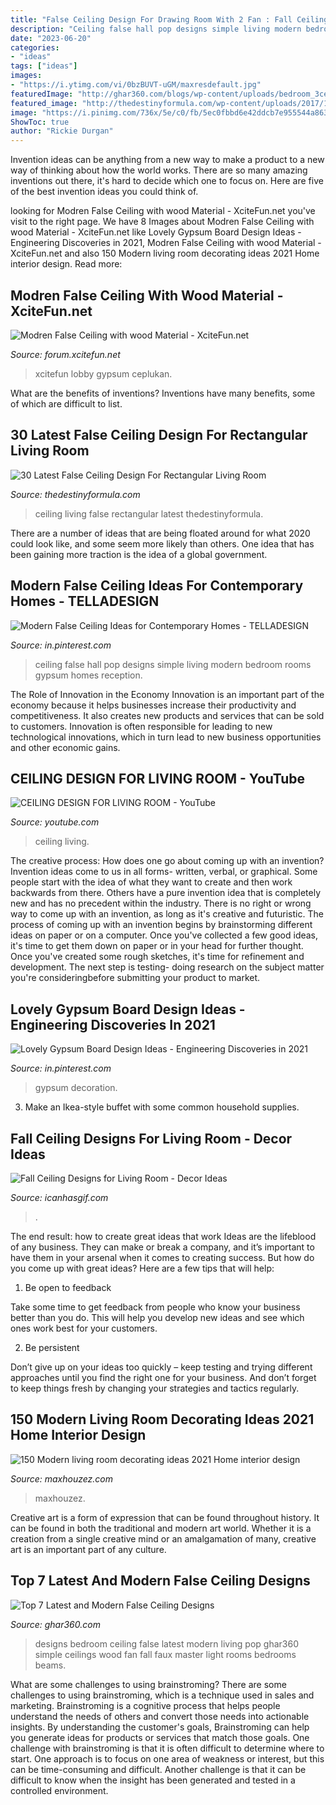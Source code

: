 ```yaml
---
title: "False Ceiling Design For Drawing Room With 2 Fan : Fall Ceiling Designs For Living Room"
description: "Ceiling false hall pop designs simple living modern bedroom rooms gypsum homes reception"
date: "2023-06-20"
categories:
- "ideas"
tags: ["ideas"]
images:
- "https://i.ytimg.com/vi/0bzBUVT-uGM/maxresdefault.jpg"
featuredImage: "http://ghar360.com/blogs/wp-content/uploads/bedroom_3ceiling-595x400.jpg"
featured_image: "http://thedestinyformula.com/wp-content/uploads/2017/11/27-1.jpg"
image: "https://i.pinimg.com/736x/5e/c0/fb/5ec0fbbd6e42ddcb7e955544a8638093.jpg"
ShowToc: true
author: "Rickie Durgan"
---
```



Invention ideas can be anything from a new way to make a product to a new way of thinking about how the world works. There are so many amazing inventions out there, it's hard to decide which one to focus on. Here are five of the best invention ideas you could think of.

	

		
looking for Modren False Ceiling with wood Material - XciteFun.net you've visit to the right page. We have 8 Images about Modren False Ceiling with wood Material - XciteFun.net like Lovely Gypsum Board Design Ideas - Engineering Discoveries in 2021, Modren False Ceiling with wood Material - XciteFun.net and also 150 Modern living room decorating ideas 2021 Home interior design. Read more:
		
    
## Modren False Ceiling With Wood Material - XciteFun.net

<img loading=lazy src="https://img.xcitefun.net/users/2012/05/294405,xcitefun-modern-false-ceiling-designs-living-room.jpg" onerror="this.onerror=null;this.src='https://tse4.mm.bing.net/th?id=OIP.3hFjJ8IUKfLi44adikTrLAHaFj&amp;pid=15.1';" alt="Modren False Ceiling with wood Material - XciteFun.net">

_Source: forum.xcitefun.net_

>xcitefun lobby gypsum ceplukan. 

	

What are the benefits of inventions?
Inventions have many benefits, some of which are difficult to list.

    
## 30 Latest False Ceiling Design For Rectangular Living Room

<img loading=lazy src="http://thedestinyformula.com/wp-content/uploads/2017/11/27-1.jpg" onerror="this.onerror=null;this.src='https://tse1.mm.bing.net/th?id=OIP.Lo3xFYCn0VtDm3nuXvoqNQHaGH&amp;pid=15.1';" alt="30 Latest False Ceiling Design For Rectangular Living Room">

_Source: thedestinyformula.com_

>ceiling living false rectangular latest thedestinyformula. 

	

There are a number of ideas that are being floated around for what 2020 could look like, and some seem more likely than others. One idea that has been gaining more traction is the idea of a global government.

    
## Modern False Ceiling Ideas For Contemporary Homes - TELLADESIGN

<img loading=lazy src="https://i.pinimg.com/736x/5e/c0/fb/5ec0fbbd6e42ddcb7e955544a8638093.jpg" onerror="this.onerror=null;this.src='https://tse4.mm.bing.net/th?id=OIP.VnDQPwogvnK3tU1d89QhGwHaF7&amp;pid=15.1';" alt="Modern False Ceiling Ideas for Contemporary Homes - TELLADESIGN">

_Source: in.pinterest.com_

>ceiling false hall pop designs simple living modern bedroom rooms gypsum homes reception. 

	

The Role of Innovation in the Economy
Innovation is an important part of the economy because it helps businesses increase their productivity and competitiveness. It also creates new products and services that can be sold to customers. Innovation is often responsible for leading to new technological innovations, which in turn lead to new business opportunities and other economic gains.

    
## CEILING DESIGN FOR LIVING ROOM - YouTube

<img loading=lazy src="https://i.ytimg.com/vi/0bzBUVT-uGM/maxresdefault.jpg" onerror="this.onerror=null;this.src='https://tse2.mm.bing.net/th?id=OIP.nP9YDbV6cZpPLqra3PhF0AHaEK&amp;pid=15.1';" alt="CEILING DESIGN FOR LIVING ROOM - YouTube">

_Source: youtube.com_

>ceiling living. 

	

The creative process: How does one go about coming up with an invention?
Invention ideas come to us in all forms- written, verbal, or graphical. Some people start with the idea of what they want to create and then work backwards from there. Others have a pure invention idea that is completely new and has no precedent within the industry. There is no right or wrong way to come up with an invention, as long as it's creative and futuristic. The process of coming up with an invention begins by brainstorming different ideas on paper or on a computer. Once you've collected a few good ideas, it's time to get them down on paper or in your head for further thought. Once you've created some rough sketches, it's time for refinement and development. The next step is testing- doing research on the subject matter you're consideringbefore submitting your product to market.

    
## Lovely Gypsum Board Design Ideas - Engineering Discoveries In 2021

<img loading=lazy src="https://i.pinimg.com/736x/df/21/57/df2157705b79a27b8082205852d6da5b.jpg" onerror="this.onerror=null;this.src='https://tse2.mm.bing.net/th?id=OIP.FmwywOlb_tv-gEcS7tTD1wHaHa&amp;pid=15.1';" alt="Lovely Gypsum Board Design Ideas - Engineering Discoveries in 2021">

_Source: in.pinterest.com_

>gypsum decoration. 

	

3. Make an Ikea-style buffet with some common household supplies.

    
## Fall Ceiling Designs For Living Room - Decor Ideas

<img loading=lazy src="https://www.icanhasgif.com/wp-content/uploads/2014/11/Fall-Ceiling-Designs-for-Living-Room.jpg" onerror="this.onerror=null;this.src='https://tse1.mm.bing.net/th?id=OIP.B5nW9Jn9SFnjtuThg9FmvwHaE7&amp;pid=15.1';" alt="Fall Ceiling Designs for Living Room - Decor Ideas">

_Source: icanhasgif.com_

>. 

	

The end result: how to create great ideas that work
Ideas are the lifeblood of any business. They can make or break a company, and it’s important to have them in your arsenal when it comes to creating success. But how do you come up with great ideas? Here are a few tips that will help:
1. Be open to feedback

Take some time to get feedback from people who know your business better than you do. This will help you develop new ideas and see which ones work best for your customers.

2. Be persistent

Don’t give up on your ideas too quickly – keep testing and trying different approaches until you find the right one for your business. And don’t forget to keep things fresh by changing your strategies and tactics regularly.

    
## 150 Modern Living Room Decorating Ideas 2021 Home Interior Design

<img loading=lazy src="https://maxhouzez.com/th/wp-content/uploads/sites/6/2021/06/1623007092_maxresdefault.jpg" onerror="this.onerror=null;this.src='https://tse4.mm.bing.net/th?id=OIP.IxWc-Ffs7eywJllQDu3xTQHaEK&amp;pid=15.1';" alt="150 Modern living room decorating ideas 2021 Home interior design">

_Source: maxhouzez.com_

>maxhouzez. 

	

Creative art is a form of expression that can be found throughout history. It can be found in both the traditional and modern art world. Whether it is a creation from a single creative mind or an amalgamation of many, creative art is an important part of any culture.

    
## Top 7 Latest And Modern False Ceiling Designs

<img loading=lazy src="http://ghar360.com/blogs/wp-content/uploads/bedroom_3ceiling-595x400.jpg" onerror="this.onerror=null;this.src='https://tse2.mm.bing.net/th?id=OIP.LiyM_ljG6JOuorlHFe5r5AHaE-&amp;pid=15.1';" alt="Top 7 Latest and Modern False Ceiling Designs">

_Source: ghar360.com_

>designs bedroom ceiling false latest modern living pop ghar360 simple ceilings wood fan fall faux master light rooms bedrooms beams. 

	

What are some challenges to using brainstroming?
There are some challenges to using brainstroming, which is a technique used in sales and marketing. Brainstroming is a cognitive process that helps people understand the needs of others and convert those needs into actionable insights. By understanding the customer's goals, Brainstroming can help you generate ideas for products or services that match those goals.
One challenge with brainstroming is that it is often difficult to determine where to start. One approach is to focus on one area of weakness or interest, but this can be time-consuming and difficult. Another challenge is that it can be difficult to know when the insight has been generated and tested in a controlled environment.

